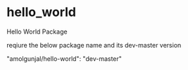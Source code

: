 # hello_world
Hello World Package

reqiure the below package name and its dev-master version

"amolgunjal/hello-world": "dev-master"
